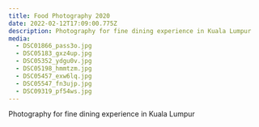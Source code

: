 ```yaml
---
title: Food Photography 2020
date: 2022-02-12T17:09:00.775Z
description: Photography for fine dining experience in Kuala Lumpur
media:
  - DSC01866_pass3o.jpg
  - DSC05183_gxz4up.jpg
  - DSC05352_ydgu0v.jpg
  - DSC05198_hmmtzm.jpg
  - DSC05457_exw6lq.jpg
  - DSC05547_fn3ujp.jpg
  - DSC09319_pf54ws.jpg
---
```

Photography for fine dining experience in Kuala Lumpur